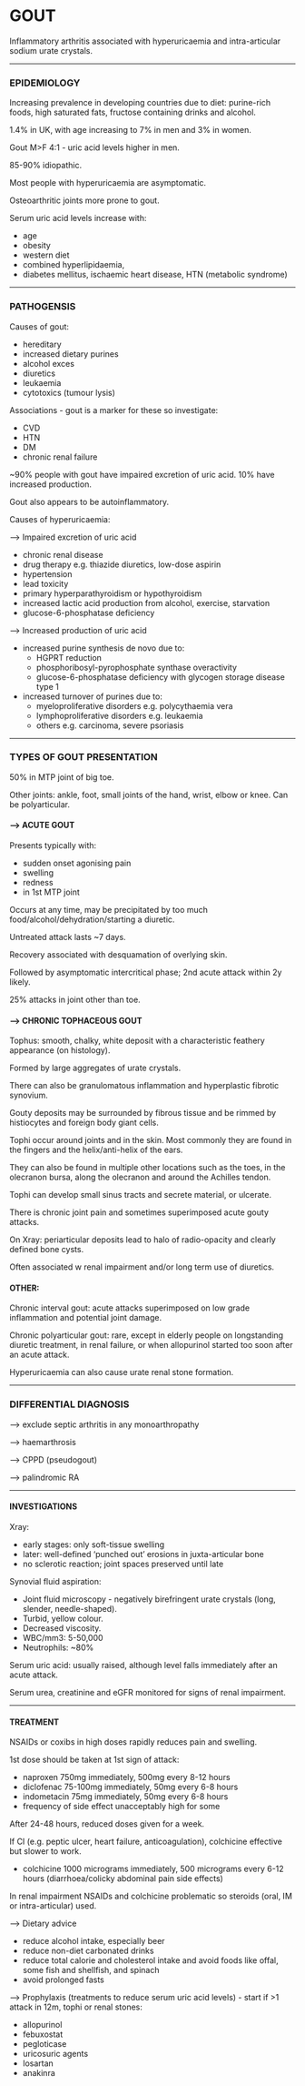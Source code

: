 # GOUT

Inflammatory arthritis associated with hyperuricaemia and intra-articular sodium urate crystals.

____________________

### EPIDEMIOLOGY

Increasing prevalence in developing countries due to diet: purine-rich foods, high saturated fats, fructose containing drinks and alcohol.

1.4% in UK, with age increasing to 7% in men and 3% in women.

Gout M>F 4:1 - uric acid levels higher in men.

85-90% idiopathic.

Most people with hyperuricaemia are asymptomatic.

Osteoarthritic joints more prone to gout.

Serum uric acid levels increase with:

- age
- obesity
- western diet
- combined hyperlipidaemia, 
- diabetes mellitus, ischaemic heart disease, HTN (metabolic syndrome)

_____________________

### PATHOGENSIS

Causes of gout:

- hereditary
- increased dietary purines
- alcohol exces
- diuretics
- leukaemia
- cytotoxics (tumour lysis)

Associations - gout is a marker for these so investigate:

- CVD
- HTN
- DM
- chronic renal failure

~90% people with gout have impaired excretion of uric acid. 10% have increased production.

Gout also appears to be autoinflammatory.

Causes of hyperuricaemia:

—> Impaired excretion of uric acid
	
- chronic renal disease
- drug therapy e.g. thiazide diuretics, low-dose aspirin
- hypertension
- lead toxicity
- primary hyperparathyroidism or hypothyroidism
- increased lactic acid production from alcohol, exercise, starvation
- glucose-6-phosphatase deficiency

—> Increased production of uric acid 

- increased purine synthesis de novo due to:
	- HGPRT reduction
	- phosphoribosyl-pyrophosphate synthase overactivity
	- glucose-6-phosphatase deficiency with glycogen storage disease type 1
- increased turnover of purines due to:
	- myeloproliferative disorders e.g. polycythaemia vera
	- lymphoproliferative disorders e.g. leukaemia
	- others e.g. carcinoma, severe psoriasis


_____________________

### TYPES OF GOUT PRESENTATION

50% in MTP joint of big toe.

Other joints: ankle, foot, small joints of the hand, wrist, elbow or knee. Can be polyarticular.

#### —> ACUTE GOUT

Presents typically with:

- sudden onset agonising pain
- swelling
- redness
- in 1st MTP joint

Occurs at any time, may be precipitated by too much food/alcohol/dehydration/starting a diuretic.

Untreated attack lasts ~7 days.

Recovery associated with desquamation of overlying skin.

Followed by asymptomatic intercritical phase; 2nd acute attack within 2y likely.

25% attacks in joint other than toe.


#### —> CHRONIC TOPHACEOUS GOUT

Tophus: smooth, chalky, white deposit with a characteristic feathery appearance (on histology). 

Formed by large aggregates of urate crystals.

There can also be granulomatous inflammation and hyperplastic fibrotic synovium. 

Gouty deposits may be surrounded by fibrous tissue and be rimmed by histiocytes and foreign body giant cells. 

Tophi occur around joints and in the skin. Most commonly they are found in the fingers and the helix/anti-helix of the ears. 

They can also be found in multiple other locations such as the toes, in the olecranon bursa, along the olecranon and around the Achilles tendon. 

Tophi can develop small sinus tracts and secrete material, or ulcerate.

There is chronic joint pain and sometimes superimposed acute gouty attacks.

On Xray: periarticular deposits lead to halo of radio-opacity and clearly defined bone cysts.

Often associated w renal impairment and/or long term use of diuretics.


#### OTHER:

Chronic interval gout: acute attacks superimposed on low grade inflammation and potential joint damage.

Chronic polyarticular gout: rare, except in elderly people on longstanding diuretic treatment, in renal failure, or when allopurinol started too soon after an acute attack.

Hyperuricaemia can also cause urate renal stone formation.

_____________________

### DIFFERENTIAL DIAGNOSIS

—> exclude septic arthritis in any monoarthropathy

—> haemarthrosis

—> CPPD (pseudogout)

—> palindromic RA

_____________________

#### INVESTIGATIONS

Xray:

- early stages: only soft-tissue swelling
- later: well-defined ‘punched out’ erosions in juxta-articular bone
- no sclerotic reaction; joint spaces preserved until late

Synovial fluid aspiration:

- Joint fluid microscopy - negatively birefringent urate crystals (long, slender, needle-shaped).
- Turbid, yellow colour.
- Decreased viscosity.
- WBC/mm3: 5-50,000
- Neutrophils: ~80%

Serum uric acid: usually raised, although level falls immediately after an acute attack.

Serum urea, creatinine and eGFR monitored for signs of renal impairment.

_____________________

#### TREATMENT

NSAIDs or coxibs in high doses rapidly reduces pain and swelling.

1st dose should be taken at 1st sign of attack:

- naproxen 750mg immediately, 500mg every 8-12 hours
- diclofenac 75-100mg immediately, 50mg every 6-8 hours
- indometacin 75mg immediately, 50mg every 6-8 hours
- frequency of side effect unacceptably high for some

After 24-48 hours, reduced doses given for a week. 

If CI (e.g. peptic ulcer, heart failure, anticoagulation), colchicine effective but slower to work.

- colchicine 1000 micrograms immediately, 500 micrograms every 6-12 hours (diarrhoea/colicky abdominal pain side effects)

In renal impairment NSAIDs and colchicine problematic so steroids (oral, IM or intra-articular) used.


—> Dietary advice

- reduce alcohol intake, especially beer
- reduce non-diet carbonated drinks
- reduce total calorie and cholesterol intake and avoid foods like offal, some fish and shellfish, and spinach
- avoid prolonged fasts


—> Prophylaxis (treatments to reduce serum uric acid levels) - start if >1 attack in 12m, tophi or renal stones:

- allopurinol
- febuxostat
- pegloticase
- uricosuric agents
- losartan
- anakinra



